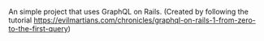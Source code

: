 An simple project that uses GraphQL on Rails. (Created by following the tutorial https://evilmartians.com/chronicles/graphql-on-rails-1-from-zero-to-the-first-query)
